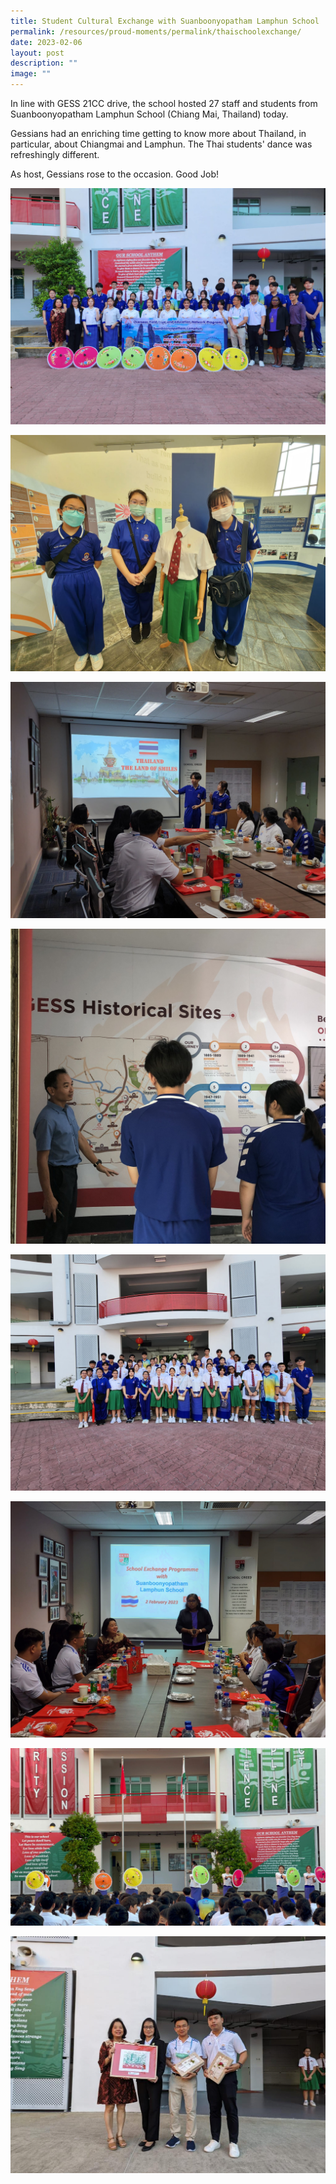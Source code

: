 ```yaml
---
title: Student Cultural Exchange with Suanboonyopatham Lamphun School
permalink: /resources/proud-moments/permalink/thaischoolexchange/
date: 2023-02-06
layout: post
description: ""
image: ""
---
```

In line with GESS 21CC drive, the school hosted 27 staff and students from Suanboonyopatham Lamphun School (Chiang Mai, Thailand) today. 

Gessians had an enriching time getting to know more about Thailand, in particular, about Chiangmai and Lamphun. The Thai students' dance was refreshingly different. 

As host, Gessians rose to the occasion. Good Job!

![](/images/Thai%201.jpg)

![](/images/Thai%202.jpg)

![](/images/Thai%203.jpg)

![](/images/Thai%204.jpg)

![](/images/Thai%205.jpg)

![](/images/Thai%206.jpg)

![](/images/Thai%207.jpg)

![](/images/Thai%208.jpg)